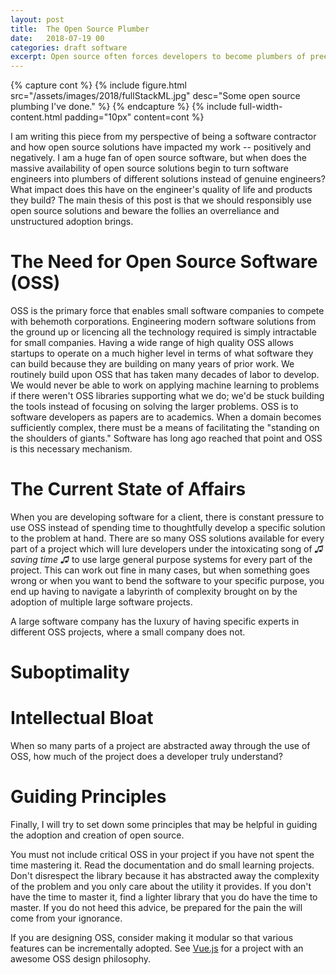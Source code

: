 ```yaml
---
layout: post
title:  The Open Source Plumber
date:   2018-07-19 00 
categories: draft software
excerpt: Open source often forces developers to become plumbers of preexisting solutions. 
---
```

{% capture cont %}
{% include figure.html src="/assets/images/2018/fullStackML.jpg" desc="Some open source plumbing I've done." %}
{% endcapture %}
{% include full-width-content.html padding="10px" content=cont %}

I am writing this piece from my perspective of being a software contractor and how open source solutions 
have impacted my work -- positively and negatively. I am a huge fan of open source software, but when does the massive availability of open source solutions begin to turn software engineers into plumbers of different solutions instead of genuine engineers? What impact does this have
on the engineer's quality of life and products they build? The main thesis of this post is that we should responsibly use open source solutions and beware the follies an overreliance and unstructured adoption brings. 

# The Need for Open Source Software (OSS)
OSS is the primary force that enables small software companies to compete with behemoth corporations. Engineering modern software solutions from the ground up or licencing all the technology required is simply intractable for small companies. Having a wide range of high quality 
OSS allows startups to operate on a much higher level in terms of what software they can build because they are building on many years 
of prior work. We routinely build upon OSS that has taken many decades of labor to develop. We would never be able
to work on applying machine learning to problems if there weren't OSS libraries supporting what we do; we'd be stuck building the tools instead
of focusing on solving the larger problems. OSS is to software developers as papers are to academics. When a domain becomes sufficiently complex, there must be a means of facilitating the "standing on the shoulders of giants." Software has long ago reached that point and OSS is
this necessary mechanism.   

# The Current State of Affairs 
When you are developing software for a client, there is constant pressure to use OSS instead of spending time to thoughtfully develop a specific solution to the problem at hand. There are so many OSS solutions available for every part of a project which will lure developers under the intoxicating song of *♫ saving time ♫* to use large general purpose systems for every part of the project. This can work out fine in many cases, but when something goes wrong or when you want to bend the software to your specific purpose, you end up having to navigate a labyrinth of complexity brought on by the adoption of multiple large software projects.

A large software company has the luxury of having specific experts in different OSS projects, where a small company does not. 
# Suboptimality 

# Intellectual Bloat
When so many parts of a project are abstracted away through the use of OSS, how much of the project does a developer truly understand? 

# Guiding Principles 
Finally, I will try to set down some principles that may be helpful in guiding the adoption and creation of open source. 

You must not include critical OSS in your project if you have not spent the time mastering it. Read the documentation and do small learning projects. Don't disrespect the library because it has abstracted away the complexity of the problem and you only care about the utility it provides. If you don't have the time to master it, find a lighter library that you do have the time to master. If you do not heed this advice, be prepared for the pain the will come from your ignorance. 

If you are designing OSS, consider making it modular so that various features can be incrementally adopted. See [Vue.js](https://vuejs.org/) for a project with an awesome OSS design philosophy. 
